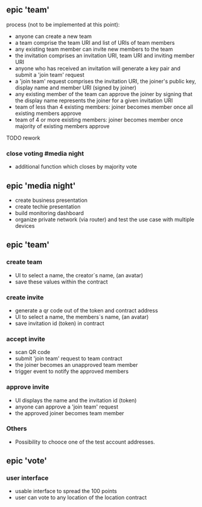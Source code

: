 
## epic 'team'

process (not to be implemented at this point): 
* anyone can create a new team
* a team comprise the team URI and list of URIs of team members 
* any existing team member can invite new members to the team
* the invitation comprises an invitation URI, team URI and inviting member URI
* anyone who has received an invitation will generate a key pair and submit a 'join team' request
* a 'join team' request comprises the invitation URI, the joiner's public key, display name and member URI (signed by joiner)
* any existing member of the team can approve the joiner by signing that the display name represents the joiner for a given invitation URI
* team of less than 4 existing members: joiner becomes member once all existing members approve
* team of 4 or more existing members: joiner becomes member once majority of existing members approve  

TODO rework

### close voting #media night
* additional function which closes by majority vote


## epic 'media night'
* create business presentation
* create techie presentation
* build monitoring dashboard
* organize private network (via router) and test the use case with multiple devices


## epic 'team'

### create team
* UI to select a name, the creator`s name, (an avatar)
* save these values within the contract

### create invite
* generate a qr code out of the token and contract address
* UI to select a name, the members`s name, (an avatar)
* save invitation id (token) in contract

### accept invite
* scan QR code
* submit 'join team' request to team contract
* the joiner becomes an unapproved team member
* trigger event to notify the approved members

### approve invite
* UI displays the name and the invitation id (token)
* anyone can approve a 'join team' request
* the approved joiner becomes team member

### Others
* Possibility to chooce one of the test account addresses.

## epic 'vote'

### user interface
* usable interface to spread the 100 points
* user can vote to any location of the location contract
#